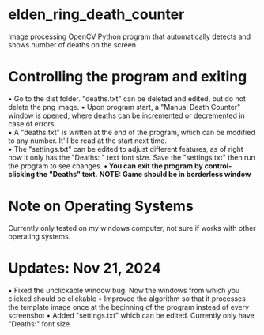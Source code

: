 # elden_ring_death_counter
 Image processing OpenCV Python program that automatically detects and shows number of deaths on the screen

 # Controlling the program and exiting
  • Go to the dist folder. "deaths.txt" can be deleted and edited, but do not delete the png image. 
  • Upon program start, a "Manual Death Counter" window is opened, where deaths can be incremented or decremented in case of errors.  
  • A "deaths.txt" is written at the end of the program, which can be modified to any number. It'll be read at the start next time.  
  • The "settings.txt" can be edited to adjust different features, as of right now it only has the "Deaths: " text font size. Save the "settings.txt" then run the program to see changes.
**• You can exit the program by control-clicking the "Deaths" text.**
**NOTE: Game should be in borderless window** 

 # Note on Operating Systems
   Currently only tested on my windows computer, not sure if works with other operating systems.

# Updates: Nov 21, 2024
  • Fixed the unclickable window bug. Now the windows from which you clicked should be clickable
  • Improved the algorithm so that it processes the template image once at the beginning of the program instead of every screenshot
  • Added "settings.txt" which can be edited. Currently only have "Deaths:" font size.
  
